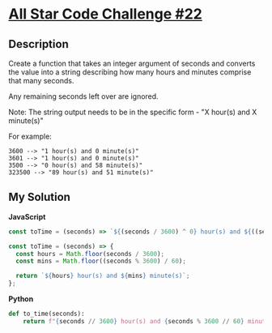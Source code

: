 # [All Star Code Challenge #22](https://www.codewars.com/kata/5865cff66b5699883f0001aa)

## Description

Create a function that takes an integer argument of seconds and converts the value into a string describing how many hours and minutes comprise that many seconds.

Any remaining seconds left over are ignored.

Note:
The string output needs to be in the specific form - "X hour(s) and X minute(s)"

For example:

```
3600 --> "1 hour(s) and 0 minute(s)"
3601 --> "1 hour(s) and 0 minute(s)"
3500 --> "0 hour(s) and 58 minute(s)"
323500 --> "89 hour(s) and 51 minute(s)"
```

## My Solution

**JavaScript**

```js
const toTime = (seconds) => `${(seconds / 3600) ^ 0} hour(s) and ${((seconds % 3600) / 60) ^ 0} minute(s)`;
```

```js
const toTime = (seconds) => {
  const hours = Math.floor(seconds / 3600);
  const mins = Math.floor((seconds % 3600) / 60);

  return `${hours} hour(s) and ${mins} minute(s)`;
};
```

**Python**

```py
def to_time(seconds):
    return f"{seconds // 3600} hour(s) and {seconds % 3600 // 60} minute(s)"
```
